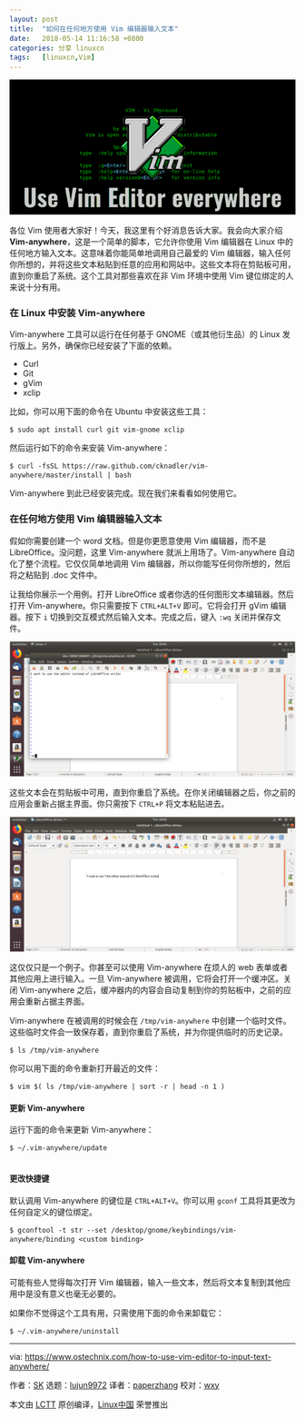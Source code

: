 ```yaml
---
layout: post
title:	"如何在任何地方使用 Vim 编辑器输入文本"
date:	2018-05-14 11:16:58 +0800 
categories:	分享 linuxcn 
tags:	[linuxcn,Vim]
---
```



![](/Asserts/Images/album/201805/14/111701l0i5s4i2fis595mo.png)


各位 Vim 使用者大家好！今天，我这里有个好消息告诉大家。我会向大家介绍 **Vim-anywhere**，这是一个简单的脚本，它允许你使用 Vim 编辑器在 Linux 中的任何地方输入文本。这意味着你能简单地调用自己最爱的 Vim 编辑器，输入任何你所想的，并将这些文本粘贴到任意的应用和网站中。这些文本将在剪贴板可用，直到你重启了系统。这个工具对那些喜欢在非 Vim 环境中使用 Vim 键位绑定的人来说十分有用。


### 在 Linux 中安装 Vim-anywhere


Vim-anywhere 工具可以运行在任何基于 GNOME（或其他衍生品）的 Linux 发行版上。另外，确保你已经安装了下面的依赖。


* Curl
* Git
* gVim
* xclip


比如，你可以用下面的命令在 Ubuntu 中安装这些工具：



```
$ sudo apt install curl git vim-gnome xclip

```

然后运行如下的命令来安装 Vim-anywhere：



```
$ curl -fsSL https://raw.github.com/cknadler/vim-anywhere/master/install | bash

```

Vim-anywhere 到此已经安装完成。现在我们来看看如何使用它。


### 在任何地方使用 Vim 编辑器输入文本


假如你需要创建一个 word 文档。但是你更愿意使用 Vim 编辑器，而不是 LibreOffice。没问题，这里 Vim-anywhere 就派上用场了。Vim-anywhere 自动化了整个流程。它仅仅简单地调用 Vim 编辑器，所以你能写任何你所想的，然后将之粘贴到 .doc 文件中。


让我给你展示一个用例。打开 LibreOffice 或者你选的任何图形文本编辑器。然后打开 Vim-anywhere。你只需要按下 `CTRL+ALT+V` 即可。它将会打开 gVim 编辑器。按下 `i` 切换到交互模式然后输入文本。完成之后，键入 `:wq` 关闭并保存文件。


![](/Asserts/Images/album/201805/14/111703pir6tdrzfpfjdhpz.png)


这些文本会在剪贴板中可用，直到你重启了系统。在你关闭编辑器之后，你之前的应用会重新占据主界面。你只需按下 `CTRL+P` 将文本粘贴进去。


![](/Asserts/Images/album/201805/14/111705qz7bkx6ix7ooxpox.png)


这仅仅只是一个例子。你甚至可以使用 Vim-anywhere 在烦人的 web 表单或者其他应用上进行输入。一旦 Vim-anywhere 被调用，它将会打开一个缓冲区。关闭 Vim-anywhere 之后，缓冲器内的内容会自动复制到你的剪贴板中，之前的应用会重新占据主界面。


Vim-anywhere 在被调用的时候会在 `/tmp/vim-anywhere` 中创建一个临时文件。这些临时文件会一致保存着，直到你重启了系统，并为你提供临时的历史记录。



```
$ ls /tmp/vim-anywhere

```

你可以用下面的命令重新打开最近的文件：



```
$ vim $( ls /tmp/vim-anywhere | sort -r | head -n 1 )

```

#### 更新 Vim-anywhere


运行下面的命令来更新 Vim-anywhere：



```
$ ~/.vim-anywhere/update


```

#### 更改快捷键


默认调用 Vim-anywhere 的键位是 `CTRL+ALT+V`。你可以用 `gconf` 工具将其更改为任何自定义的键位绑定。



```
$ gconftool -t str --set /desktop/gnome/keybindings/vim-anywhere/binding <custom binding>

```

#### 卸载 Vim-anywhere


可能有些人觉得每次打开 Vim 编辑器，输入一些文本，然后将文本复制到其他应用中是没有意义也毫无必要的。


如果你不觉得这个工具有用，只需使用下面的命令来卸载它：



```
$ ~/.vim-anywhere/uninstall

```



---


via: <https://www.ostechnix.com/how-to-use-vim-editor-to-input-text-anywhere/>


作者：[SK](https://www.ostechnix.com/author/sk/) 选题：[lujun9972](https://github.com/lujun9972) 译者：[paperzhang](https://github.com/paperzhang) 校对：[wxy](https://github.com/wxy)


本文由 [LCTT](https://github.com/LCTT/TranslateProject) 原创编译，[Linux中国](https://linux.cn/) 荣誉推出
